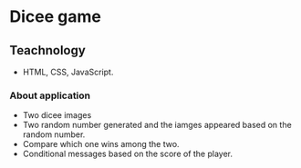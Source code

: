 # Dicee game

## Teachnology
- HTML, CSS, JavaScript.

### About application
- Two dicee images
- Two random number generated and the iamges appeared based on the random number.
- Compare which one wins among the two.
- Conditional messages based on the score of the player.